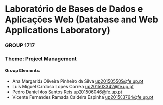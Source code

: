 # Laboratório de Bases de Dados e Aplicações Web (Database and Web Applications Laboratory)

### GROUP 1717

### Theme: Project Management

#### Group Elements:

* Ana Margarida Oliveira Pinheiro da Silva    up201505505@fe.up.pt
* Luís Miguel Cardoso Lopes Correia           up201503342@fe.up.pt
* Pedro Daniel dos Santos Reis                up201506046@fe.up.pt
* Vicente Fernandes Ramada Caldeira Espinha   up201503764@fe.up.pt
